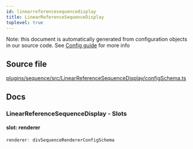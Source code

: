 ```yaml
---
id: linearreferencesequencedisplay
title: LinearReferenceSequenceDisplay
toplevel: true
---
```


Note: this document is automatically generated from configuration objects in our
source code. See [Config guide](/docs/config_guide) for more info

## Source file

[plugins/sequence/src/LinearReferenceSequenceDisplay/configSchema.ts](https://github.com/GMOD/jbrowse-components/blob/main/plugins/sequence/src/LinearReferenceSequenceDisplay/configSchema.ts)

## Docs

### LinearReferenceSequenceDisplay - Slots

#### slot: renderer

```js
renderer: divSequenceRendererConfigSchema
```
